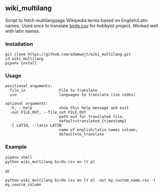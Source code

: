 ## wiki_multilang
Script to fetch multilanguage Wikipedia terms based on English/Latin names. Used once to translate [birds.csv](birds.csv) for hobbyist project. Worked well with latin names.

### Installation
```
git clone https://github.com/adamwojt/wiki_multilang.git
cd wiki_multilang
pipenv install
```

### Usage
```Translate english/latin Wikipedia terms
positional arguments:
  file_in               File to translate
  iso                   languages to translate (iso codes)

optional arguments:
  -h, --help            show this help message and exit
  -out FILE_OUT, --file_out FILE_OUT
                        path out for translated file,
                        default=translated_{timestamp}
  -l LATIN, --latin LATIN
                        name of english/latin names column,
                        default=to_translate
```
### Example
```
pipenv shell
python wiki_multilang birds.csv en lt pl
```
or

```python wiki_multilang birds.csv en lt pl -out my_custom_name.csv -l my_source_column```
